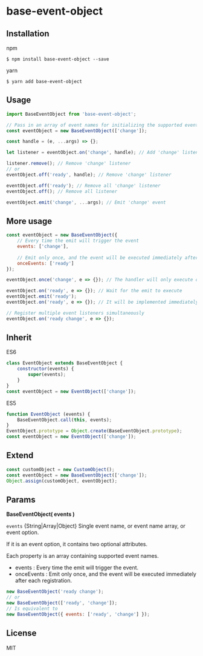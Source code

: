 # base-event-object
## Installation

npm

```shell
$ npm install base-event-object --save
```

yarn

```shell
$ yarn add base-event-object
```



## Usage

```jsx
import BaseEventObject from 'base-event-object';

// Pass in an array of event names for initializing the supported events
const eventObject = new BaseEventObject(['change']);

const handle = (e, ...args) => {};

let listener = eventObject.on('change', handle); // Add 'change' listener

listener.remove(); // Remove 'change' listener
// or
eventObject.off('ready', handle); // Remove 'change' listener

eventObject.off('ready'); // Remove all 'change' listener
eventObject.off(); // Remove all listener

eventObject.emit('change', ...args); // Emit 'change' event
```



## More usage

```js
const eventObject = new BaseEventObject({
    // Every time the emit will trigger the event
    events: ['change'],
  
    // Emit only once, and the event will be executed immediately after each registration
    onceEvents: ['ready']
});

eventObject.once('change', e => {}); // The handler will only execute once

eventObject.on('ready', e => {}); // Wait for the emit to execute
eventObject.emit('ready');
eventObject.on('ready', e => {}); // It will be implemented immediately

// Register multiple event listeners simultaneously
eventObject.on('ready change', e => {});
```



## Inherit

ES6

```js
class EventObject extends BaseEventObject {
    constructor(events) {
        super(events);
    }
}
const eventObject = new EventObject(['change']);
```

ES5

```js
function EventObject (events) {
    BaseEventObject.call(this, events);
}
EventObject.prototype = Object.create(BaseEventObject.prototype);
const eventObject = new EventObject(['change']);
```



## Extend

```js
const customObject = new CustomObject();
const eventObject = new BaseEventObject(['change']);
Object.assign(customObject, eventObject);
```



## Params

**BaseEventObject( events )**

`events` {String|Array|Object}  Single event name, or event name array, or event option.

If it is an event option, it contains two optional attributes.

Each property is an array containing supported event names.

- events          : Every time the emit will trigger the event.
- onceEvents : Emit only once, and the event will be executed immediately after each registration.

```js
new BaseEventObject('ready change');
// or
new BaseEventObject(['ready', 'change']);
// Is equivalent to
new BaseEventObject({ events: ['ready', 'change'] });
```



## License

MIT